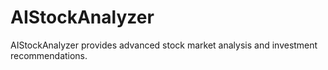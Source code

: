 # AIStockAnalyzer
AIStockAnalyzer provides advanced stock market analysis and investment recommendations.
